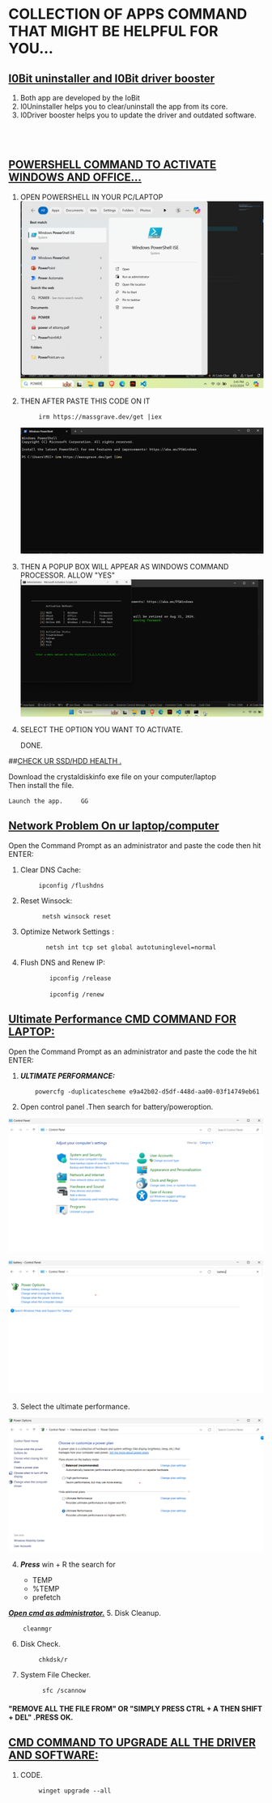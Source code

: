 # COLLECTION OF APPS COMMAND THAT MIGHT BE HELPFUL FOR YOU...

## <ins>I0Bit uninstaller and I0Bit driver booster</ins>

1. Both app are developed by the IoBit 
2. I0Uninstaller helps you to clear/uninstall the app from its core.
3. I0Driver booster helps you to update the driver and outdated software.
<br>
<br>

## <ins>POWERSHELL COMMAND TO ACTIVATE WINDOWS AND OFFICE...</ins>

1. OPEN POWERSHELL IN YOUR PC/LAPTOP 
 ![step1](./ACTIVATOR/step1.png)

2. THEN AFTER PASTE THIS CODE ON IT     

    
            irm https://massgrave.dev/get |iex
    
    
    ![step2](./ACTIVATOR/STEP2.png)


1. THEN A POPUP BOX WILL APPEAR AS WINDOWS COMMAND PROCESSOR. ALLOW "YES"
 ![step3](./ACTIVATOR/setp3.png)


4. SELECT THE OPTION YOU WANT TO ACTIVATE.

    DONE.

##<ins>CHECK UR SSD/HDD HEALTH .</ins>

Download the crystaldiskinfo exe file on your computer/laptop<br>
Then install the file.

    Launch the app.     GG

## <ins> Network Problem On ur laptop/computer </ins>

Open the Command Prompt as an administrator and paste the code then hit ENTER:
 
 1. Clear DNS Cache:
    
             ipconfig /flushdns

2. Reset Winsock:
    
             netsh winsock reset

3. Optimize Network Settings :   
    
              netsh int tcp set global autotuninglevel=normal

4. Flush DNS and Renew IP:

               ipconfig /release

               ipconfig /renew        


## <ins> Ultimate Performance CMD COMMAND FOR LAPTOP:</ins>

Open the Command Prompt as an administrator and paste the code the hit ENTER:

 1. ***ULTIMATE PERFORMANCE:***

            powercfg -duplicatescheme e9a42b02-d5df-448d-aa00-03f14749eb61

2. Open control panel .Then search for battery/poweroption.

![controlpanel](./Performance/controlpanel.png)

![battery](./Performance/battery.png)

3. Select the ultimate performance.
    
![ultimate](./Performance/ultimateperformance.png)

4. ***Press*** win + R the search for 

    - TEMP
    - %TEMP
    - prefetch

 ***<ins>Open cmd as administrator.</ins>***
5. Disk Cleanup.
 
        cleanmgr

6. Disk Check.

            chkdsk/r

7. System File Checker.

             sfc /scannow

#### "REMOVE ALL THE FILE FROM" OR "SIMPLY PRESS CTRL + A THEN SHIFT + DEL" .PRESS OK.

## <ins>CMD COMMAND TO UPGRADE ALL THE DRIVER AND SOFTWARE:</ins>

1. CODE.
           
            winget upgrade --all


